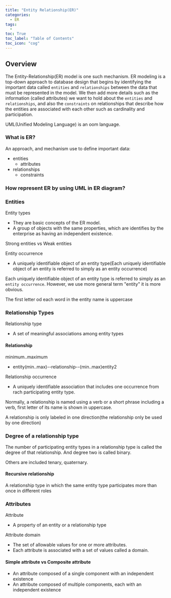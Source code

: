 ```yaml
---
title: "Entity Relationship(ER)"                                        
categories:
  - ER
tags:
  - 
toc: True
toc_label: "Table of Contents"
toc_icon: "cog"
---
```


## Overview

The Entity-Relationship(ER) model is one such mechanism. ER modeling is a top-down approach to database design that begins by identifying the important data called `entities` and `relationships` between the data that must be represented in the model. We then add more details such as the information (called attributes) we want to hold about the `entities` and `relationships`, and also the `constraints` on relationships that describe how the entities are associated with each other such as cardinality and participation.

UML(Unified Modeling Language) is an oom language.

### What is ER?
An approach, and mechanism use to define important data:
* entities
  * attributes
* relationships
  * constraints


### How represent ER by using UML in ER diagram?

### Entities
Entity types
* They are basic concepts of the ER model.
* A group of objects with the same properties, which are identifies by the enterprise as having an independent existence.

Strong entities vs Weak entities


Entity occurrence
* A uniquely identifiable object of an entity type(Each uniquely identifiable object of an entity is referred to simply as an entity occurrence)

Each uniquely identifiable object of an entity type is referred to simply as an `entity occurrence`. However, we use more general term "entity" it is more obvious.

The first letter od each word in the entity name is uppercase

### Relationship Types
Relationship type
* A set of meaningful associations among entity types

#### Relationship
minimum..maximum
* entity(min..max)--relationship--(min..max)entity2

Relationship occurrence
* A uniquely identifiable association that includes one occurrence from rach participating entity type.

Normally, a relationship is named using a verb or a short phrase including a verb, first letter of its name is shown in uppercase.

A relationship is only labeled in one direction(the relationship only be used by one direction)

### Degree of a relationship type
The number of participating entity types in a relationship type is called the degree of that relationship. And degree two is called binary.

Others are included tenary, quaternary.

#### Recursive relationship
A relationship type in which the same entity type participates more than once in different roles

### Attributes
Attribute
* A property of an entity or a relationship type

Attribute domain
* The set of allowable values for one or more attributes.
* Each attribute is associated with a set of values called a domain.

#### Simple attribute vs Composite attribute
* An attribute composed of a single component with an independent existence
* An attribute composed of multiple components, each with an independent existence

